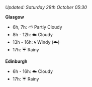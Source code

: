 *Updated: Saturday 29th October 05:30*

**Glasgow**

* 6h, 7h: :partly_sunny: Partly Cloudy
* 8h - 12h: :cloud: Cloudy
* 13h - 16h: :cyclone: Windy (:cloud:)
* 17h: :umbrella: Rainy

**Edinburgh**

* 6h - 16h: :cloud: Cloudy
* 17h: :umbrella: Rainy
